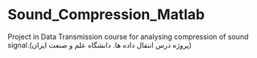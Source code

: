# Sound_Compression_Matlab
Project in Data Transmission course for analysing compression of sound signal.(پروژه درس انتقال داده ها. دانشگاه علم و صنعت ایران)
